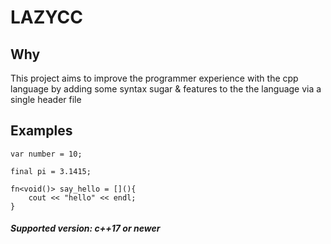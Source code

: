 # LAZYCC

## Why

This project aims to improve the programmer experience with the cpp language by adding some syntax sugar & features to the the language via a single header file

## Examples

```
var number = 10;
```
```
final pi = 3.1415;
```
```
fn<void()> say_hello = [](){
    cout << "hello" << endl;
}
```

##### Supported version: c++17 or newer